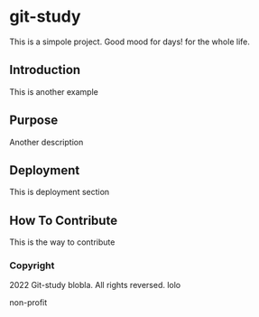 # git-study
This is a simpole project. Good mood for days! for the whole life.
## Introduction
This is another example
## Purpose
Another description
## Deployment
This is deployment section
## How To Contribute
This is the way to contribute
### Copyright
2022 Git-study blobla. All rights reversed. lolo

non-profit